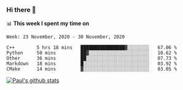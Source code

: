 ### Hi there 👋

📊 **This week I spent my time on**
<!--START_SECTION:waka-->
```text
Week: 23 November, 2020 - 30 November, 2020

C++        5 hrs 18 mins   ████████████████▓░░░░░░░░   67.06 % 
Python     50 mins         ██▓░░░░░░░░░░░░░░░░░░░░░░   10.62 % 
Other      36 mins         ██░░░░░░░░░░░░░░░░░░░░░░░   07.73 % 
Markdown   18 mins         █░░░░░░░░░░░░░░░░░░░░░░░░   03.92 % 
CMake      14 mins         ▓░░░░░░░░░░░░░░░░░░░░░░░░   03.05 % 
```
<!--END_SECTION:waka-->


[![Paul's github stats](https://github-readme-stats.vercel.app/api?username=mickeyouyou&theme=dracula&show_icons=true)](https://github.com/anuraghazra/github-readme-stats)

